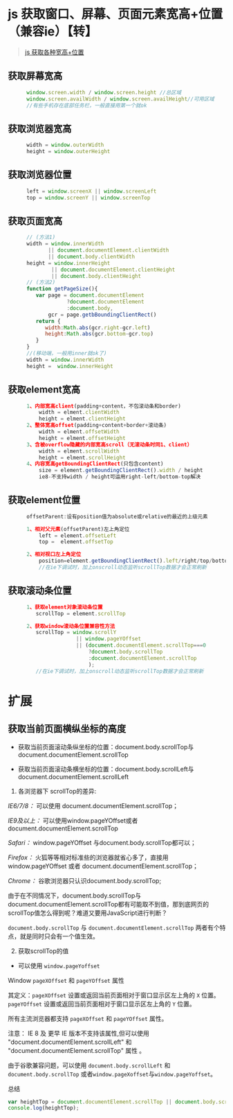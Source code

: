 # js 获取窗口、屏幕、页面元素宽高+位置（兼容ie）【转】

> [js 获取各种宽高+位置](https://segmentfault.com/a/1190000012834199)

## 获取屏幕宽高
```js
      window.screen.width / window.screen.height //总区域
      window.screen.availWidth / window.screen.availHeight//可用区域
      //有些手机存在底部任务栏，一般直接用第一个就ok
```
## 获取浏览器宽高
```js
      width = window.outerWidth
      height = window.outerHeight
```
## 获取浏览器位置
```js
      left = window.screenX || window.screenLeft
      top = window.screenY || window.screenTop
```
## 获取页面宽高
```js
      // (方法1)
      width = window.innerWidth
             || document.documentElement.clientWidth
             || document.body.clientWidth
      height = window.innerHeight
              || document.documentElement.clientHeight
              || document.body.clientHeight
      // (方法2)
      function getPageSize(){
         var page = document.documentElement
                   ?document.documentElement
                   :document.body,
             gcr = page.getbBoundingClientRect()
         return {
            width:Math.abs(gcr.right-gcr.left)
            height:Math.abs(gcr.bottom-gcr.top)
         }
      }
      //(移动端，一般用inner就ok了)
      width = window.innerWidth
      height =  window.innerHeight
```
## 获取element宽高
```js
      1、内部宽高client(padding+content，不包滚动条和border)
          width = elment.clientWidth
          height = elment.clientHeight
      2、整体宽高offset(padding+content+border+滚动条)
          width = elment.offsetWidth
          height = elment.offsetHeight
      3、含被overflow隐藏的内部宽高scroll（无滚动条时同1、client）
          width = elment.scrollWidth
          height = elment.scrollHeight
      4、内容宽高getBoundingClientRect(只包含content)
          size = element.getBoundingClientRect().width / height
          ie8-不支持width / height可运用right-left/bottom-top解决
```

## 获取element位置
```js
      offsetParent:设有position值为absolute或relative的最近的上级元素

      1、相对父元素(offsetParent)左上角定位
          left = element.offsetLeft
          top =  element.offsetTop

      2、相对视口左上角定位
          position=element.getBoundingClientRect().left/right/top/bottom
          //在ie下调试时，加上onscroll动态监听scrollTop数据才会正常刷新
```
## 获取滚动条位置
```js
      1、获取element对象滚动条位置
         scrollTop = element.scrollTop

      2、获取window滚动条位置兼容性方法
         scrollTop = window.scrollY
                      || window.pageYOffset
                      || (document.documentElement.scrollTop===0
                          ?document.body.scrollTop
                          :document.documentElement.scrollTop
                          );
         //在ie下调试时，加上onscroll动态监听scrollTop数据才会正常刷新

```

# 扩展
## 获取当前页面横纵坐标的高度

* 获取当前页面滚动条纵坐标的位置：document.body.scrollTop与document.documentElement.scrollTop

* 获取当前页面滚动条横坐标的位置：document.body.scrollLeft与document.documentElement.scrollLeft

1. 各浏览器下 scrollTop的差异:

*IE6/7/8：*  可以使用 document.documentElement.scrollTop；

*IE9及以上：* 可以使用window.pageYOffset或者document.documentElement.scrollTop

*Safari：* window.pageYOffset 与document.body.scrollTop都可以；

*Firefox：* 火狐等等相对标准些的浏览器就省心多了，直接用window.pageYOffset 或者 document.documentElement.scrollTop；

*Chrome：* 谷歌浏览器只认识document.body.scrollTop;

由于在不同情况下，document.body.scrollTop与document.documentElement.scrollTop都有可能取不到值，那到底网页的scrollTop值怎么得到呢？难道又要用JavaScript进行判断？

`document.body.scrollTop` 与 `document.documentElement.scrollTop` 两者有个特点，就是同时只会有一个值生效。

2. 获取scrollTop的值

* 可以使用 `window.pageYoffset`

Window `pageXOffset` 和 `pageYOffset` 属性

其定义：`pageXOffset` 设置或返回当前页面相对于窗口显示区左上角的 `X` 位置。`pageYOffset` 设置或返回当前页面相对于窗口显示区左上角的 `Y` 位置。

所有主流浏览器都支持 `pageXOffset` 和 `pageYOffset` 属性。

注意： IE 8 及 更早 IE 版本不支持该属性,但可以使用 "document.documentElement.scrollLeft" 和 "document.documentElement.scrollTop" 属性 。

由于谷歌兼容问题，可以使用 `document.body.scrollLeft` 和`document.body.scrollTop` 或者`window.pageXoffset`与`window.pageYoffset`。

总结
```js
var heightTop = document.documentElement.scrollTop || document.body.scrollTop;
console.log(heightTop);
```